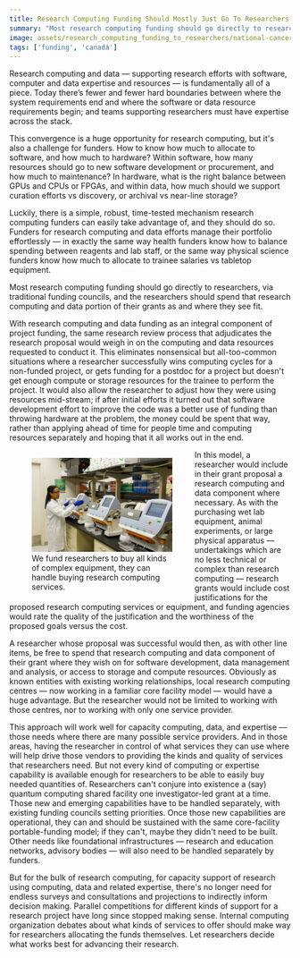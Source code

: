 ```yaml
---
title: Research Computing Funding Should Mostly Just Go To Researchers
summary: "Most research computing funding should go directly to researchers, via traditional funding councils, and the researchers should spend that research computing and data portion of their grants as they need."
image: assets/research_computing_funding_to_researchers/national-cancer-institute-LxPrHCm8-TI-unsplash.jpg
tags: ['funding', 'canada']
---
```


Research computing and data — supporting research efforts with
software, computer and data expertise and resources — is fundamentally
all of a piece.  Today  there’s fewer and fewer hard boundaries
between where the system requirements end and where the software
or data resource requirements begin; and teams supporting researchers
must have expertise across the stack.

This convergence is a huge opportunity for research computing, but
it's also a challenge for funders.  How to know how much to allocate to software,
and how much to hardware?  Within software, how many resources
should go to new software development or procurement, and how much
to maintenance?  In hardware, what is the right balance between
GPUs and CPUs or FPGAs, and within data, how much should we support
curation efforts vs discovery, or archival vs near-line storage?

Luckily, there is a simple, robust, time-tested mechanism research
computing funders can easily take advantage of, and they should do so.
Funders for research computing and data efforts manage their portfolio
effortlessly — in exactly the same way health funders
know how to balance spending between reagents and lab staff, or the
same way physical science funders know how much to allocate to
trainee salaries vs tabletop equipment.

Most research computing funding should go directly to researchers,
via traditional funding councils, and the researchers should spend
that research computing and data portion of their grants as and where
they see fit.

With research computing and data funding as an integral component
of project funding, the same research review process that adjudicates
the research proposal would weigh in on the computing and data
resources requested to conduct it.  This eliminates nonsensical but
all-too-common situations where a researcher successfully wins computing
cycles for a non-funded project, or gets funding for a postdoc for
a project but doesn't get enough compute or storage resources for
the trainee to perform the project.  It would also allow the
researcher to adjust how they were using resources mid-stream; if
after initial efforts it turned out that software development effort
to improve the code was a better use of funding than throwing
hardware at the problem, the money could be spent that way, rather
than applying ahead of time for people time and computing resources
separately and hoping that it all works out in the end.

<figure style="width:50%; float:left">
  <img src="/assets/research_computing_funding_to_researchers/national-cancer-institute-LxPrHCm8-TI-unsplash.jpg" alt="A technician validates genetic variants identified through whole-exome sequencing at the Cancer Genomics Research Laboratory, part of the National Cancer Institute's Division of Cancer Epidemiology and Genetics (DCEG).">
  <figcaption>We fund researchers to buy all kinds of complex equipment, they can handle buying research computing services.</figcaption>
</figure>
In this model, a researcher would include in their grant proposal
a research computing and data component where necessary.  As with
the purchasing wet lab equipment, animal experiments, or large
physical apparatus — undertakings which are no less technical or
complex than research computing — research grants would include
cost justifications for the proposed research computing services
or equipment, and funding agencies would rate the quality of the
justification and the worthiness of the proposed goals versus the
cost.

A researcher whose proposal was successful would then, as with other
line items, be free to spend that research computing and data
component of their grant where they wish on for software development,
data management and analysis, or access to storage and compute
resources.   Obviously as known entities with existing working
relationships, local research computing centres — now working in a
familiar core facility model — would have a huge advantage.  But
the researcher would not be limited to working with those centres,
nor to working with only one service provider.

This approach will work well for capacity computing, data, and
expertise — those needs where there are many possible service
providers.  And in those areas, having the researcher in control
of what services they can use where will help drive those vendors
to providing the kinds and quality of services that researchers
need.  But not every kind of computing or expertise capability is
available enough for researchers to be able to easily buy needed
quantities of.  Researchers can't conjure into existence a (say)
quantum computing shared facility one investigator-led grant at a
time.  Those new and emerging capabilities have to be handled
separately, with existing funding councils setting priorities. Once
those new capabilities are operational, they can and should be
sustained with the same core-facility portable-funding model; if
they can't, maybe they didn't need to be built.  Other needs like
foundational infrastructures — research and education networks,
advisory bodies — will also need to be handled separately by funders.

But for the bulk of research computing, for capacity support of
research using computing, data and related expertise, there's no
longer need for endless surveys and consultations and projections
to indirectly inform decision making.  Parallel competitions for
different kinds of support for a research project have long since
stopped making sense.  Internal computing organization debates about
what kinds of services to offer should make way for researchers
allocating the funds themselves.  Let researchers decide what works
best for advancing their research.

